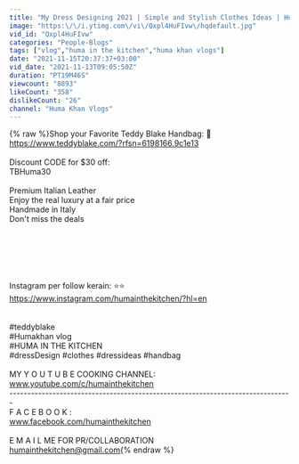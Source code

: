 ```yaml
---
title: "My Dress Designing 2021 | Simple and Stylish Clothes Ideas | Huma Khan Vlogs"
image: "https:\/\/i.ytimg.com\/vi\/Qxpl4HuFIvw\/hqdefault.jpg"
vid_id: "Qxpl4HuFIvw"
categories: "People-Blogs"
tags: ["vlog","huma in the kitchen","huma khan vlogs"]
date: "2021-11-15T20:37:37+03:00"
vid_date: "2021-11-13T09:05:50Z"
duration: "PT19M46S"
viewcount: "8893"
likeCount: "358"
dislikeCount: "26"
channel: "Huma Khan Vlogs"
---
```

{% raw %}Shop your Favorite Teddy Blake Handbag: 👜 <br /><a rel="nofollow" target="blank" href="https://www.teddyblake.com/?rfsn=6198166.9c1e13">https://www.teddyblake.com/?rfsn=6198166.9c1e13</a><br /><br />Discount CODE for $30 off:<br />TBHuma30 <br /><br />Premium Italian Leather<br />Enjoy the real luxury at a fair price<br />Handmade in Italy<br />Don't miss the deals<br /><br /><br /><br /><br /><br /><br />Instagram per follow kerain: ⭐️⭐️<br /><a rel="nofollow" target="blank" href="https://www.instagram.com/humainthekitchen/?hl=en">https://www.instagram.com/humainthekitchen/?hl=en</a><br /><br /><br />#teddyblake<br />#Humakhan vlog<br />#HUMA IN THE KITCHEN<br />#dressDesign #clothes #dressideas #handbag<br /><br />MY  Y O U T U B E  COOKING CHANNEL:<br />www.youtube.com/c/humainthekitchen<br />-------------------------------------------------------------------------------<br />F A C E B O O K :<br />www.facebook.com/humainthekitchen<br /><br />E M A I L  ME FOR PR/COLLABORATION <br />humainthekitchen@gmail.com{% endraw %}
